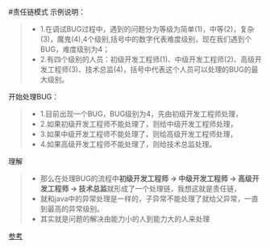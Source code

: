 #责任链模式
示例说明：
> * 1.在调试BUG过程中，遇到的问题分为等级为简单(1)，中等(2)，复杂(3)，魔鬼(4),4个级别,括号中的数字代表难度级别，现在我们遇到个BUG，难度级别为4；
> * 2.有四个级别的人员：初级开发工程师(1)、中级开发工程师(2)、高级开发工程师(3)、技术总监(4)，括号中代表这个人员可以处理的BUG的最大级别。

开始处理BUG：
> - 1.目前出现一个BUG，BUG级别为4，先由初级开发工程师处理，
> - 2.如果初级开发工程师不能处理了，则给中级开发工程师处理，
> - 3.如果中级开发工程师不能处理了，则给高级开发工程师处理，
> - 4.如果高级开发工程师不能处理了，则给技术总监处理。

理解
> - 那么在处理BUG的流程中**初级开发工程师 → 中级开发工程师 → 高级开发工程师 → 技术总监**就形成了一个处理链，我想这就是责任链，
> - 就和java中的异常处理是一样的，子异常不能处理了就给父异常，一直到最高的异常级别。
> - 其实就是问题的解决由能力小的人到能力大的人来处理

[参考](https://grokonez.com/design-pattern/chain-of-responsibility-pattern-in-java)
